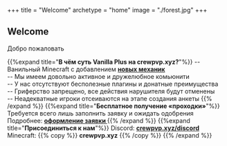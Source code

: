 +++
title = "Welcome"
archetype = "home"
image = "./forest.jpg"
+++

## Welcome
<gray>Добро пожаловать</gray>

<hundred-empty-line></hundred-empty-line>

{{%expand title="**В чём суть Vanilla Plus на crewpvp.xyz?**"%}}
-- Ванильный Minecraft с добавлением [**новых механик** <i class="fa-solid fa-gear"></i>](../about-us/new-mechanics)\
-- Мы имеем довольно активное и дружелюбное комьюнити\
-- У нас отсутствуют бесполезные плагины и донатные преимущества\
-- Гриферство запрещено, все действия нарушителя будут отменены\
-- Неадекватные игроки отсеиваются на этапе создания анкеты
{{% /expand %}}
{{%expand title="**Бесплатное получение «проходки»**"%}}
Требуется всего лишь заполнить заявку и ожидать одобрения\
Подробнее: [**оформление заявки <i class="fa-solid fa-pen fa-xs"></i>**](../about-us/start-playing)
{{% /expand %}}
{{%expand title="**Присоединиться к нам**"%}}
Discord: [**crewpvp.xyz/discord** <i class="fa-brands fa-discord fa-xs"></i>](https://discord.com/invite/uKreqjn)\
Minecraft: {{% copy %}} **crewpvp.xyz** <i class="fa-solid fa-copy fa-xs"></i> {{% /copy %}}
{{% /expand %}}
